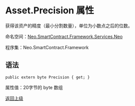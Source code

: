 # Asset.Precision 属性

获得该资产的精度（最小分割数量），单位为小数点之后的位数。

命名空间：[Neo.SmartContract.Framework.Services.Neo](../../Neo.md)

程序集：Neo.SmartContract.Framework

## 语法

```
public extern byte Precision { get; }
```

属性值：20字节的 byte 数组



[返回上级](../Asset.md)